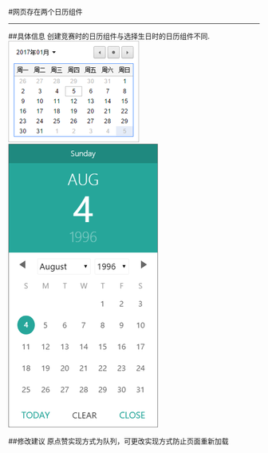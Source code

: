 #网页存在两个日历组件

---

##具体信息
创建竞赛时的日历组件与选择生日时的日历组件不同.
![](/assets/日历1.png)
![](/assets/日历2.png)

##修改建议
原点赞实现方式为队列，可更改实现方式防止页面重新加载
